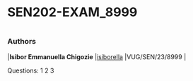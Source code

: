 # SEN202-EXAM_8999

# 

### Authors
|**Isibor Emmanuella Chigozie**	|[isiborella](https://github.com/isiborella/) |VUG/SEN/23/8999 |

Questions:
1
2
3



